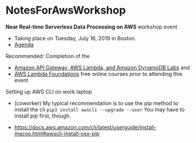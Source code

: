 # NotesForAwsWorkshop
**Near Real-time Serverless Data Processing on AWS** workshop event 
* Taking place on Tuesday, July 16, 2019 in Boston. 
* [Agenda](https://pages.awscloud.com/NAMER-event-T3-Near-Real-time-Serverless-Data-Processing-on-AWS-Boston-2019-reg.html?mkt_tok=eyJpIjoiTkRFME1EVXpZelkxTW1FdyIsInQiOiJJemlUYXkyOGs4a0lDWW4ydzJ4aloxRURTYVM5QmFQRVhJOWpjbWdXODB2RHBwTGhaZVhuTWJuRjVsVVwvXC85anc1WmJwWnNmdzRUY1ZxZmNtS1Y5R1RPV0NCcjd2cGxWVFVWRmtDXC9MRzdhd2FmeXlxdTZNMzM3VmlsSVBBQ3NpVEdHYTBrTWZtXC9mVmZwWUFHcUdQMkZRPT0ifQ%3D%3D#Agenda)

Recommended: Completion of the 
* [Amazon API Gateway, AWS Lambda, and Amazon DynamoDB Labs](https://email.awscloud.com/rT0z0M06dZlOIkTax0jD0t0) and 
* [AWS Lambda Foundations](https://www.aws.training/learningobject/wbc?id=27197&mkt_tok=eyJpIjoiTkRFME1EVXpZelkxTW1FdyIsInQiOiJJemlUYXkyOGs4a0lDWW4ydzJ4aloxRURTYVM5QmFQRVhJOWpjbWdXODB2RHBwTGhaZVhuTWJuRjVsVVwvXC85anc1WmJwWnNmdzRUY1ZxZmNtS1Y5R1RPV0NCcjd2cGxWVFVWRmtDXC9MRzdhd2FmeXlxdTZNMzM3VmlsSVBBQ3NpVEdHYTBrTWZtXC9mVmZwWUFHcUdQMkZRPT0ifQ%3D%3D) free online courses prior to attending this event 

Setting up AWS CLI on work laptop

* (coworker) My typical recommendation is to use the pip method to install the cli `pip3 install awscli --upgrade --user`  You may have to install pip first, though. 

* https://docs.aws.amazon.com/cli/latest/userguide/install-macos.html#awscli-install-osx-pip

